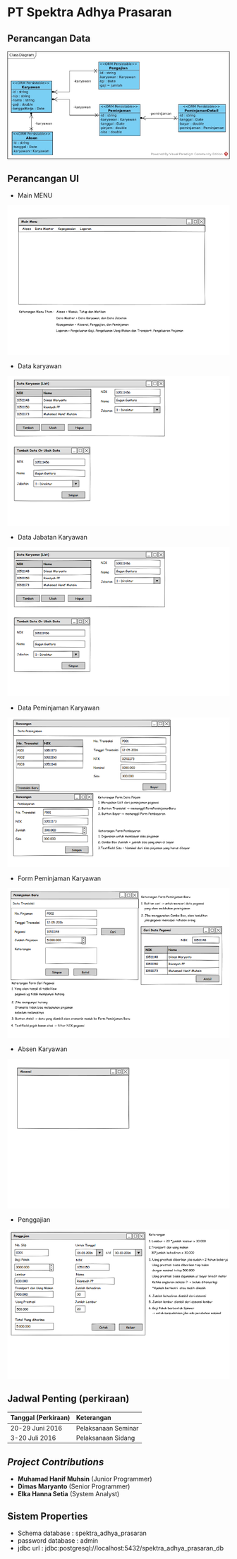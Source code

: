 # PT Spektra Adhya Prasaran

## Perancangan Data
![Gambar class diagram](/exports/ClassDiagram.jpg)

## Perancangan UI

* Main MENU

![Main Menu Aplikasi](/exports/mainmenu.png)

* Data karyawan

![Data karyawan](/exports/data_karyawan.png)

* Data Jabatan Karyawan

![Data jabatan](/exports/data_karyawan.png)

* Data Peminjaman Karyawan

![Data Peminjaman karyawan](/exports/datapeminjaman.png)

* Form Peminjaman Karyawan

![Form Peminjaman karyawan](/exports/formpeminjaman.png)

* Absen Karyawan

![Form Absen karyawan](/exports/absensi.png)

* Penggajian

![Penggajian karyawan](/exports/penggajian.png)


## Jadwal Penting (perkiraan)

| Tanggal (Perkiraan) | Keterangan      |
| :-------------  | :-------------      |
| 20-29 Juni 2016 | Pelaksanaan Seminar |
| 3-20 Juli 2016  | Pelaksanaan Sidang  |

## _Project Contributions_
* __Muhamad Hanif Muhsin__ (Junior Programmer)
* __Dimas Maryanto__ (Senior Programmer)
* __Elka Hanna Setia__ (System Analyst)

## Sistem Properties

* Schema database : spektra_adhya_prasaran
* password database : admin
* jdbc url : jdbc:postgresql://localhost:5432/spektra_adhya_prasaran_db
